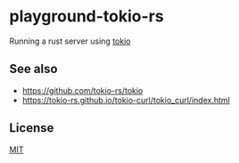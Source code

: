 # playground-tokio-rs
Running a rust server using [tokio](https://github.com/tokio-rs/tokio)

## See also
- https://github.com/tokio-rs/tokio
- https://tokio-rs.github.io/tokio-curl/tokio_curl/index.html

## License
[MIT](https://tldrlegal.com/license/mit-license)

